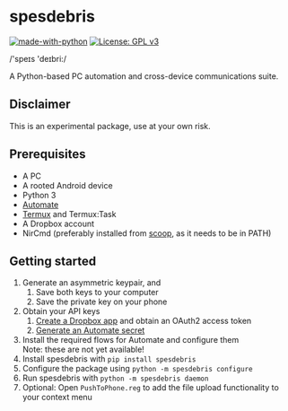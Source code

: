 # spesdebris

[![made-with-python](https://img.shields.io/badge/Made%20with-Python-1f425f.svg)](https://www.python.org/) [![License: GPL v3](https://img.shields.io/badge/License-GPL%20v3-blue.svg)](https://www.gnu.org/licenses/gpl-3.0)

/'speɪs 'deɪbri:/

A Python-based PC automation and cross-device communications suite.

## Disclaimer

This is an experimental package, use at your own risk.

## Prerequisites

- A PC
- A rooted Android device
- Python 3
- [Automate](https://llamalab.com/automate/)
- [Termux](https://termux.com/) and Termux:Task
- A Dropbox account
- NirCmd (preferably installed from [scoop](https://scoop.sh), as it needs to be in PATH)

## Getting started

1. Generate an asymmetric keypair, and
   1. Save both keys to your computer
   1. Save the private key on your phone
1. Obtain your API keys
   1. [Create a Dropbox app](https://www.dropbox.com/developers/apps) and obtain an OAuth2 access token
   1. [Generate an Automate secret](https://llamalab.com/automate/cloud)
1. Install the required flows for Automate and configure them  
   Note: these are not yet available!
1. Install spesdebris with `pip install spesdebris`
1. Configure the package using `python -m spesdebris configure`
1. Run spesdebris with `python -m spesdebris daemon`
1. Optional: Open `PushToPhone.reg` to add the file upload functionality to your context menu